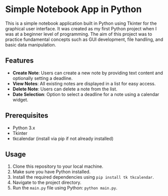 # Simple Notebook App in Python

This is a simple notebook application built in Python using Tkinter for the graphical user interface. It was created as my first Python project when I was at a beginner level of programming. The aim of this project was to practice fundamental concepts such as GUI development, file handling, and basic data manipulation.

## Features

- **Create Note**: Users can create a new note by providing text content and optionally setting a deadline.
- **View Notes**: All existing notes are displayed in a list for easy access.
- **Delete Note**: Users can delete a note from the list.
- **Date Selection**: Option to select a deadline for a note using a calendar widget.

## Prerequisites

- Python 3.x
- Tkinter
- tkcalendar (install via pip if not already installed)

## Usage

1. Clone this repository to your local machine.
2. Make sure you have Python installed.
3. Install the required dependencies using `pip install tk tkcalendar`.
4. Navigate to the project directory.
5. Run the `main.py` file using Python: `python main.py`.
